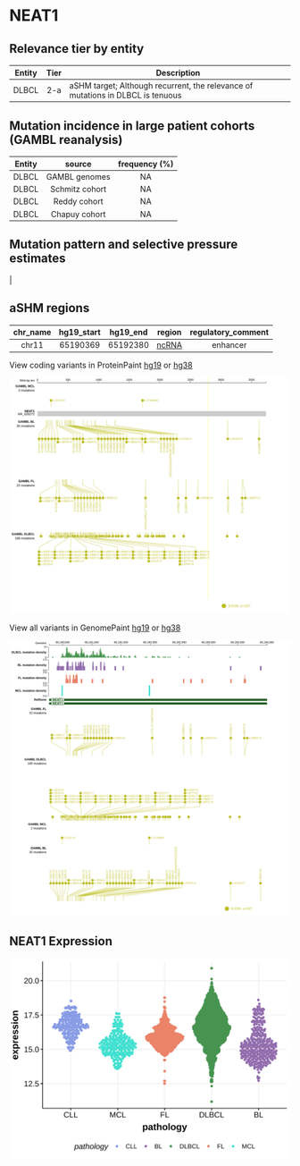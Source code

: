 # NEAT1

## Relevance tier by entity

|Entity|Tier|Description                              |
|:------:|:----:|-----------------------------------------|
|DLBCL |2-a | aSHM target; Although recurrent, the relevance of mutations in DLBCL is tenuous |

## Mutation incidence in large patient cohorts (GAMBL reanalysis)

|Entity|source        |frequency (%)|
|:------:|:--------------:|:-------------:|
|DLBCL |GAMBL genomes |NA           |
|DLBCL |Schmitz cohort|NA           |
|DLBCL |Reddy cohort  |NA           |
|DLBCL |Chapuy cohort |NA           |

## Mutation pattern and selective pressure estimates

|

## aSHM regions

|chr_name|hg19_start|hg19_end|region                                                                                      |regulatory_comment|
|:--------:|:----------:|:--------:|:--------------------------------------------------------------------------------------------:|:------------------:|
|chr11   |65190369  |65192380|[ncRNA](https://genome.ucsc.edu/s/rdmorin/GAMBL%20hg19?position=chr11%3A65190369%2D65192380)|enhancer          |


View coding variants in ProteinPaint [hg19](https://morinlab.github.io/LLMPP/GAMBL/NEAT1_protein.html)  or [hg38](https://morinlab.github.io/LLMPP/GAMBL/NEAT1_protein_hg38.html)

![image](images/proteinpaint/NEAT1_NR_028272.svg)

View all variants in GenomePaint [hg19](https://morinlab.github.io/LLMPP/GAMBL/NEAT1.html)  or [hg38](https://morinlab.github.io/LLMPP/GAMBL/NEAT1_hg38.html)

![image](images/proteinpaint/NEAT1.svg)
## NEAT1 Expression
![image](images/gene_expression/NEAT1_by_pathology.svg)
